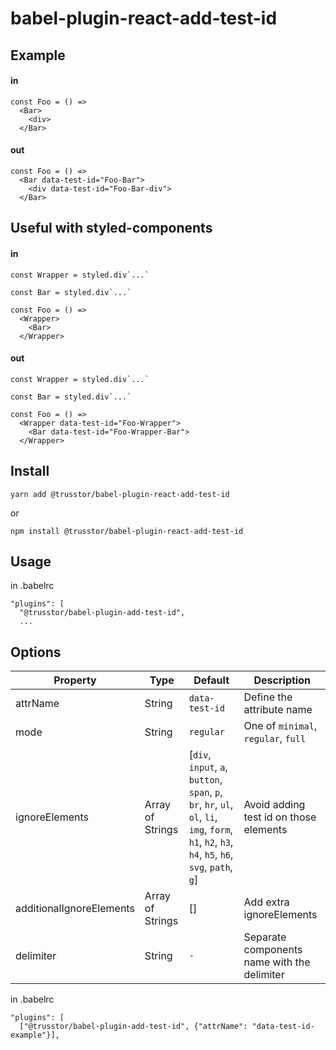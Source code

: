# babel-plugin-react-add-test-id

## Example

#### in

```
const Foo = () =>
  <Bar>
    <div>
  </Bar>
```

#### out

```
const Foo = () =>
  <Bar data-test-id="Foo-Bar">
    <div data-test-id="Foo-Bar-div">
  </Bar>
```

## Useful with styled-components

#### in

```
const Wrapper = styled.div`...`

const Bar = styled.div`...`

const Foo = () =>
  <Wrapper>
    <Bar>
  </Wrapper>
```

#### out

```
const Wrapper = styled.div`...`

const Bar = styled.div`...`

const Foo = () =>
  <Wrapper data-test-id="Foo-Wrapper">
    <Bar data-test-id="Foo-Wrapper-Bar">
  </Wrapper>
```

## Install

`yarn add @trusstor/babel-plugin-react-add-test-id`

or

`npm install @trusstor/babel-plugin-react-add-test-id`

## Usage

in .babelrc

```
"plugins": [
  "@trusstor/babel-plugin-add-test-id",
  ...
```

## Options

| Property                 | Type             | Default                                                                                                                                           | Description                                 |
| ------------------------ | ---------------- | ------------------------------------------------------------------------------------------------------------------------------------------------- | ------------------------------------------- |
| attrName                 | String           | `data-test-id`                                                                                                                                    | Define the attribute name                   |
| mode                     | String           | `regular`                                                                                                                                         | One of `minimal`, `regular`, `full`         |
| ignoreElements           | Array of Strings | [`div`, `input`, `a`, `button`, `span`, `p`, `br`, `hr`, `ul`, `ol`, `li`, `img`, `form`, `h1`, `h2`, `h3`, `h4`, `h5`, `h6`, `svg`, `path`, `g`] | Avoid adding test id on those elements      |
| additionalIgnoreElements | Array of Strings | []                                                                                                                                                | Add extra ignoreElements                    |
| delimiter                | String           | `-`                                                                                                                                               | Separate components name with the delimiter |

in .babelrc

```
"plugins": [
  ["@trusstor/babel-plugin-add-test-id", {"attrName": "data-test-id-example"}],
```
